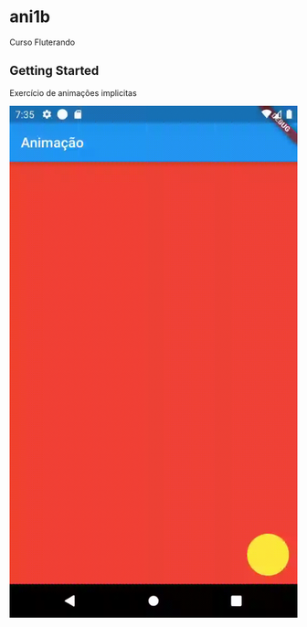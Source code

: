 # ani1b

Curso Fluterando

## Getting Started

Exercício de animações implicitas

![caption](https://github.com/ccastroelo/fluterando_ani1b/blob/main/ani1b.gif)
